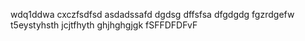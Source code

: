 wdq1ddwa
cxczfsdfsd
asdadssafd
dgdsg
dffsfsa
dfgdgdg
fgzrdgefw
t5eystyhsth
jcjtfhyth
ghjhghgjgk
fSFFDFDFvF
